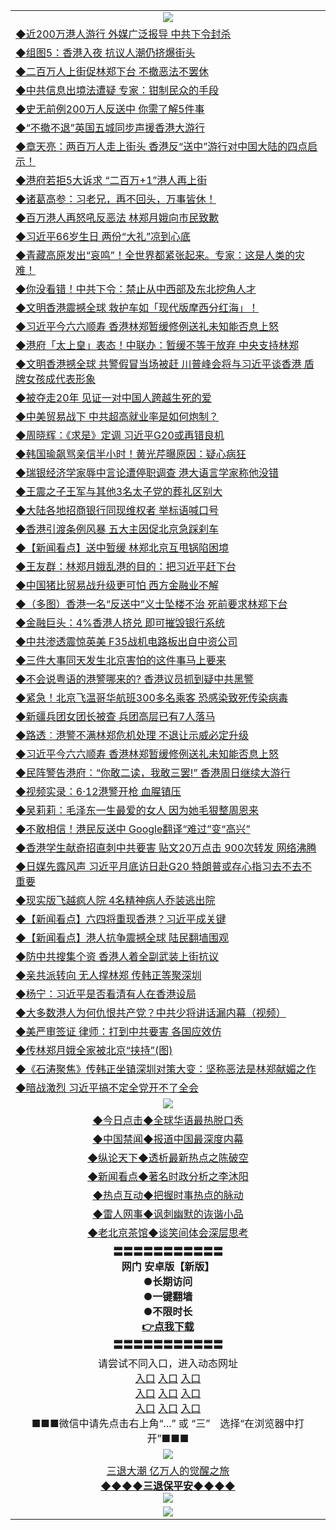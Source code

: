 <table>
  <tr>
    <td align=center><img src="https://github.com/gyhhx/image-upload/blob/master/yaowen.jpg" /></td>
  </tr>
  <tr>
<td align=left>
<a href="http://cusbnbdtzcctk.global.ssl.fastly.net/oo.aspx?name=http://www.epochtimes.com/gb/19/6/16/n11326702.htm&key=byrubgbzsydi&from=gy">◆近200万港人游行 外媒广泛报导 中共下令封杀</a><br/>
</td>
   </tr>
<tr>
<td align=left>
<a href="https://cusbnbdtzcctk.global.ssl.fastly.net/oo.aspx?name=c1044363&key=byrubgbzsydi&from=gy">◆组图5：香港入夜 抗议人潮仍挤爆街头</a><br/></td>
  </tr>
  <tr>
<td align=left>
<a href="https://cusbnbdtzcctk.global.ssl.fastly.net/oo.aspx?name=http://www.epochtimes.com/gb/19/6/16/n11326490.htm&key=byrubgbzsydi&from=gy">◆二百万人上街促林郑下台 不撤恶法不罢休</a><br/></td>
 </tr>
  <tr>
<td align=left>
<a href="http://cusbnbdtzcctk.global.ssl.fastly.net/oo.aspx?name=c1044404&key=byrubgbzsydi&from=gy">◆中共信息出境法遭疑 专家：钳制民众的手段</a><br/></td>
 </tr>
   <tr>
<td align=left>
<a href="http://cusbnbdtzcctk.global.ssl.fastly.net/oo.aspx?name=c1044399&key=byrubgbzsydi&from=gy">◆史无前例200万人反送中 你需了解5件事</a><br/></td>
   </tr> 
  <tr>
<td align=left>
<a href="http://cusbnbdtzcctk.global.ssl.fastly.net/oo.aspx?name=c1044417&key=byrubgbzsydi&from=gy">◆“不撤不退”英国五城同步声援香港大游行</a><br/></td>
  </tr> 
 <tr>
<td align=left>
<a href="http://cusbnbdtzcctk.global.ssl.fastly.net/oo.aspx?name=c1044462&key=byrubgbzsydi&from=gy">◆章天亮：两百万人走上街头 香港反“送中”游行对中国大陆的四点启示！</a><br/>
</td>
   </tr>
 <tr>
<td align=left>
<a href="http://cusbnbdtzcctk.global.ssl.fastly.net/oo.aspx?name=https://www.ntdtv.com/gb/2019/06/17/a102602466.html&key=byrubgbzsydi&from=gy">◆港府若拒5大诉求 “二百万+1”港人再上街</a><br/></td>
  </tr>
  <tr>
<td align=left>
<a href="http://cusbnbdtzcctk.global.ssl.fastly.net/oo.aspx?name=c1044324&key=byrubgbzsydi&from=gy">◆诸葛高参：习老兄，再不回头，万事皆休！</a><br/></td>
 </tr>
   <tr>
<td align=left>
<a href="http://cusbnbdtzcctk.global.ssl.fastly.net/oo.aspx?name=c1044357&key=byrubgbzsydi&from=gy">◆百万港人再怒吼反恶法 林郑月娥向市民致歉</a><br/>
</td>
   </tr>
 <tr>
<td align=left>
<a href="http://cusbnbdtzcctk.global.ssl.fastly.net/oo.aspx?name=c1044334&key=byrubgbzsydi&from=gy">◆习近平66岁生日 两份“大礼”凉到心底</a><br/></td>
  </tr>
  <tr>
<td align=left>
<a href="http://cusbnbdtzcctk.global.ssl.fastly.net/oo.aspx?name=c1044432&key=byrubgbzsydi&from=gy">◆青藏高原发出“哀鸣”！全世界都紧张起来。专家：这是人类的灾难！</a><br/></td>
 </tr>
  <tr>
<td align=left>
<a href="http://cusbnbdtzcctk.global.ssl.fastly.net/oo.aspx?name=c1044386&key=byrubgbzsydi&from=gy">◆你没看错！中共下令：禁止从中西部及东北挖角人才</a><br/></td>
 </tr>
   <tr>
<td align=left>
<a href="http://cusbnbdtzcctk.global.ssl.fastly.net/oo.aspx?name=c1044371&key=byrubgbzsydi&from=gy">◆文明香港震撼全球 救护车如「现代版摩西分红海」！</a><br/></td>
   </tr> 
  <tr>
<td align=left>
<a href="http://cusbnbdtzcctk.global.ssl.fastly.net/oo.aspx?name=c1044225&key=byrubgbzsydi&from=gy">◆习近平今六六顺寿 香港林郑暂缓修例送礼未知能否息上怒</a><br/></td>
  </tr> 
 <tr>
<td align=left>
<a href="http://cusbnbdtzcctk.global.ssl.fastly.net/oo.aspx?name=c1044382&key=byrubgbzsydi&from=gy">◆港府「太上皇」表态！中联办：暂缓不等于放弃 中央支持林郑</a><br/>
</td>
   </tr>
 <tr>
<td align=left>
<a href="http://cusbnbdtzcctk.global.ssl.fastly.net/oo.aspx?name=c1044457&key=byrubgbzsydi&from=gy">◆文明香港撼全球 共警假冒当场被赶 川普峰会将与习近平谈香港 盾牌女孩成代表形象</a><br/>
</td>
   </tr>
 <tr>
<td align=left>
<a href="http://cusbnbdtzcctk.global.ssl.fastly.net/oo.aspx?name=c1044407&key=byrubgbzsydi&from=gy">◆被夺走20年 见证一对中国人跨越生死的爱</a><br/></td>
  </tr>
  <tr>
<td align=left>
<a href="http://cusbnbdtzcctk.global.ssl.fastly.net/oo.aspx?name=c1044355&key=byrubgbzsydi&from=gy">◆中美贸易战下 中共超高就业率是如何炮制？</a><br/></td>
 </tr>
   <tr>
<td align=left>
<a href="http://cusbnbdtzcctk.global.ssl.fastly.net/oo.aspx?name=c1044449&key=byrubgbzsydi&from=gy">◆周晓辉：《求是》定调 习近平G20或再错良机</a><br/>
</td>
   </tr>
 <tr>
<td align=left>
<a href="http://cusbnbdtzcctk.global.ssl.fastly.net/oo.aspx?name=c1044460&key=byrubgbzsydi&from=gy">◆韩国瑜飙骂亲信半小时！黄光芹曝原因：疑心病狂</a><br/>
</td>
   </tr>
<tr>
<td align=left>
<a href="https://cusbnbdtzcctk.global.ssl.fastly.net/oo.aspx?name=c1044397&key=byrubgbzsydi&from=gy">◆瑞银经济学家辱中言论遭停职调查 港大语言学家称他没错</a><br/>
</td>       
</tr> 
  <tr>
<td align=left>
<a href="http://cusbnbdtzcctk.global.ssl.fastly.net/oo.aspx?name=c1044199&key=byrubgbzsydi&from=gy">◆王震之子王军与其他3名太子党的葬礼区别大</a><br/>
</td>
   </tr>
<tr>
<td align=left>
<a href="https://cusbnbdtzcctk.global.ssl.fastly.net/oo.aspx?name=c1044193&key=byrubgbzsydi&from=gy">◆大陆各地招商银行同现维权者 举标语喊口号</a><br/></td>
  </tr>
  <tr>
<td align=left>
<a href="https://cusbnbdtzcctk.global.ssl.fastly.net/oo.aspx?name=c1044210&key=byrubgbzsydi&from=gy">◆香港引渡条例风暴 五大主因促北京急踩刹车</a><br/></td>
 </tr>
  <tr>
<td align=left>
<a href="http://cusbnbdtzcctk.global.ssl.fastly.net/oo.aspx?name=c1044206&key=byrubgbzsydi&from=gy">◆【新闻看点】送中暂缓 林郑北京互甩锅陷困境</a><br/></td>
 </tr>
   <tr>
<td align=left>
<a href="http://cusbnbdtzcctk.global.ssl.fastly.net/oo.aspx?name=c1044189&key=byrubgbzsydi&from=gy">◆王友群：林郑月娥乱港的目的：把习近平赶下台</a><br/></td>
   </tr> 
  <tr>
<td align=left>
<a href="http://cusbnbdtzcctk.global.ssl.fastly.net/oo.aspx?name=c1044170&key=byrubgbzsydi&from=gy">◆中国猪比贸易战升级更可怕 西方金融业不解</a><br/></td>
  </tr> 
 <tr>
<td align=left>
<a href="http://cusbnbdtzcctk.global.ssl.fastly.net/oo.aspx?name=http://www.soundofhope.org/gb/2019/06/15/n2962213.html&key=byrubgbzsydi&from=gy">◆（多图）香港一名“反送中”义士坠楼不治 死前要求林郑下台
</a><br/>
</td>
   </tr>
 <tr>
<td align=left>
<a href="http://cusbnbdtzcctk.global.ssl.fastly.net/oo.aspx?name=https://www.ntdtv.com/gb/2019/06/15/a102601842.html&key=byrubgbzsydi&from=gy">◆金融巨头：4%香港人挤兑 即可摧毁银行系统</a><br/></td>
  </tr>
  <tr>
<td align=left>
<a href="http://cusbnbdtzcctk.global.ssl.fastly.net/oo.aspx?name=https://www.ntdtv.com/gb/2019/06/15/a102601879.html&key=byrubgbzsydi&from=gy">◆中共渗透震惊英美 F35战机电路板出自中资公司</a><br/></td>
 </tr>
   <tr>
<td align=left>
<a href="http://cusbnbdtzcctk.global.ssl.fastly.net/oo.aspx?name=c1044124&key=byrubgbzsydi&from=gy">◆三件大事同天发生北京害怕的这件事马上要来</a><br/>
</td>
   </tr>
 <tr>
<td align=left>
<a href="http://cusbnbdtzcctk.global.ssl.fastly.net/oo.aspx?name=c1044174&key=byrubgbzsydi&from=gy">◆不会说粤语的港警哪来的? 香港议员抓到疑中共黑警</a><br/></td>
  </tr>
  <tr>
<td align=left>
<a href="http://cusbnbdtzcctk.global.ssl.fastly.net/oo.aspx?name=c1044141&key=byrubgbzsydi&from=gy">◆紧急！北京飞温哥华航班300多名乘客 恐感染致死传染病毒</a><br/></td>
 </tr>
  <tr>
<td align=left>
<a href="http://cusbnbdtzcctk.global.ssl.fastly.net/oo.aspx?name=c1044167&key=byrubgbzsydi&from=gy">◆新疆兵团女团长被查 兵团高层已有7人落马</a><br/></td>
 </tr>
   <tr>
<td align=left>
<a href="http://cusbnbdtzcctk.global.ssl.fastly.net/oo.aspx?name=c1044173&key=byrubgbzsydi&from=gy">◆路透︰港警不满林郑危机处理 不退让示威必定升级</a><br/></td>
   </tr> 
  <tr>
<td align=left>
<a href="http://cusbnbdtzcctk.global.ssl.fastly.net/oo.aspx?name=c1044225&key=byrubgbzsydi&from=gy">◆习近平今六六顺寿 香港林郑暂缓修例送礼未知能否息上怒</a><br/></td>
  </tr> 
 <tr>
<td align=left>
<a href="http://cusbnbdtzcctk.global.ssl.fastly.net/oo.aspx?name=c1044224&key=byrubgbzsydi&from=gy">◆民阵警告港府：“你敢二读，我敢三罢!” 香港周日继续大游行</a><br/>
</td>
   </tr>
 <tr>
<td align=left>
<a href="http://cusbnbdtzcctk.global.ssl.fastly.net/oo.aspx?name=c1044200&key=byrubgbzsydi&from=gy">◆视频实录：6‧12港警开枪 血腥镇压</a><br/>
</td>
   </tr>
 <tr>
<td align=left>
<a href="http://cusbnbdtzcctk.global.ssl.fastly.net/oo.aspx?name=c1044294&key=byrubgbzsydi&from=gy">◆吴莉莉：毛泽东一生最爱的女人 因为她毛狠整周恩来</a><br/></td>
  </tr>
  <tr>
<td align=left>
<a href="http://cusbnbdtzcctk.global.ssl.fastly.net/oo.aspx?name=c1044153&key=byrubgbzsydi&from=gy">◆不敢相信！港民反送中 Google翻译“难过”变“高兴”</a><br/></td>
 </tr>
   <tr>
<td align=left>
<a href="http://cusbnbdtzcctk.global.ssl.fastly.net/oo.aspx?name=c1044190&key=byrubgbzsydi&from=gy">◆香港学生献奇招直刺中共要害 贴文20万点击 900次转发 网络沸腾</a><br/>
</td>
   </tr>
 <tr>
<td align=left>
<a href="http://cusbnbdtzcctk.global.ssl.fastly.net/oo.aspx?name=c1044240&key=byrubgbzsydi&from=gy">◆日媒先露风声 习近平月底访日赴G20 特朗普或存心指习去不去不重要</a><br/>
</td>
   </tr>
<tr>
<td align=left>
<a href="https://cusbnbdtzcctk.global.ssl.fastly.net/oo.aspx?name=c1044152&key=byrubgbzsydi&from=gy">◆现实版飞越疯人院 4名精神病人乔装逃出院</a><br/>
</td>       
</tr> 
  <tr>
<td align=left>
<a href="http://cusbnbdtzcctk.global.ssl.fastly.net/oo.aspx?name=c1043965&key=byrubgbzsydi&from=gy">◆【新闻看点】六四将重现香港？习近平成关键</a><br/>
</td>
   </tr>
<tr>
<td align=left>
<a href="https://cusbnbdtzcctk.global.ssl.fastly.net/oo.aspx?name=c1043966&key=byrubgbzsydi&from=gy">◆【新闻看点】港人抗争震撼全球 陆民翻墙围观</a><br/></td>
  </tr>
  <tr>
<td align=left>
<a href="https://cusbnbdtzcctk.global.ssl.fastly.net/oo.aspx?name=c1043877&key=byrubgbzsydi&from=gy">◆防中共搜集个资 香港人着全副武装上街抗议</a><br/></td>
 </tr>
  <tr>
<td align=left>
<a href="http://cusbnbdtzcctk.global.ssl.fastly.net/oo.aspx?name=c1043994&key=byrubgbzsydi&from=gy">◆亲共派转向 无人撑林郑 传韩正等聚深圳</a><br/></td>
 </tr>
   <tr>
<td align=left>
<a href="http://cusbnbdtzcctk.global.ssl.fastly.net/oo.aspx?name=c1043988&key=byrubgbzsydi&from=gy">◆杨宁：习近平是否看清有人在香港设局</a><br/></td>
   </tr> 
  <tr>
<td align=left>
<a href="http://cusbnbdtzcctk.global.ssl.fastly.net/oo.aspx?name=c1043902&key=byrubgbzsydi&from=gy">◆大多数港人为何仇恨共产党？中共少将讲话漏内幕（视频）</a><br/></td>
  </tr> 
 <tr>
<td align=left>
<a href="http://cusbnbdtzcctk.global.ssl.fastly.net/oo.aspx?name=c1043971&key=byrubgbzsydi&from=gy">◆美严审签证 律师：打到中共要害 各国应效仿</a><br/>
</td>
   </tr>
 <tr>
<td align=left>
<a href="http://cusbnbdtzcctk.global.ssl.fastly.net/oo.aspx?name=http://www.secretchina.com/news/gb/2019/06/15/897062.html&key=byrubgbzsydi&from=gy">◆传林郑月娥全家被北京“挟持”(图)</a><br/></td>
  </tr>
  <tr>
<td align=left>
<a href="http://cusbnbdtzcctk.global.ssl.fastly.net/oo.aspx?name=c816850_159_2&key=byrubgbzsydi&from=gy">◆《石涛聚焦》传韩正坐镇深圳对策大变：坚称恶法是林郑献媚之作</a><br/></td>
 </tr>
   <tr>
<td align=left>
<a href="http://cusbnbdtzcctk.global.ssl.fastly.net/oo.aspx?name=http://www.secretchina.com/news/gb/2019/06/13/896790.html&key=byrubgbzsydi&from=gy">◆暗战激烈 习近平搞不定全党开不了全会</a><br/>
</td>
   </tr>
    <tr>
    <td align=center><img src="https://github.com/gyhhx/image-upload/blob/master/shipin.jpg" /></td>
  </tr>
   <tr>
   <td align=center> 
<a href="http://ctbtfdoocixoa.global.ssl.fastly.net/oo.aspx?name=c816850&key=ofejcfaxcltk&from=gy&tag=9877">◆今日点击◆全球华语最热脱口秀</a><br/>
    </td>
  </tr>
  <tr>
  <td align=center>
<a href="http://ctbtfdoocixoa.global.ssl.fastly.net/oo.aspx?name=c816860&key=ofejcfaxcltk&from=gy&tag=99733110">◆中国禁闻◆报道中国最深度内幕</a><br/>
   </tr>
  <tr>
     <td align=center>
<a href="http://ctbtfdoocixoa.global.ssl.fastly.net/oo.aspx?name=c816855&key=ofejcfaxcltk&from=gy&tag=997110">◆纵论天下◆透析最新热点之陈破空</a><br/>
   </tr>
   <tr>
      <td align=center>
<a href="http://ctbtfdoocixoa.global.ssl.fastly.net/oo.aspx?name=c838308&key=ofejcfaxcltk&from=gy&tag=9973110">◆新闻看点◆著名时政分析之李沐阳</a><br/>
   </tr>
   <tr>
     <td align=center>
<a href="http://ctbtfdoocixoa.global.ssl.fastly.net/oo.aspx?name=c816852&key=ofejcfaxcltk&from=gy&tag=9733110">◆热点互动◆把握时事热点的脉动</a><br/>
   </tr>
   <tr>
      <td align=center>
<a href="http://ctbtfdoocixoa.global.ssl.fastly.net/oo.aspx?name=c816694&key=ofejcfaxcltk&from=gy&tag=93310">◆雷人网事◆讽刺幽默的诙谐小品</a><br/>
   </tr>
   <tr>
    <td align=center>
<a href="http://ctbtfdoocixoa.global.ssl.fastly.net/oo.aspx?name=c816650&key=ofejcfaxcltk&from=gy&tag=9973110">◆老北京茶馆◆谈笑间体会深层思考</a><br/>
   </tr>
  <tr>
    <td align=center>
 <b>〓〓〓〓〓〓〓〓〓〓〓<br/>网门 安卓版【新版】<br/> ●长期访问<br/> ●一键翻墙<br/>  ●不限时长<br/> 
 <a href="https://share.weiyun.com/55gXO14">👉<b>点我下载</a><br/>〓〓〓〓〓〓〓〓〓〓〓<br/>
    </td>
    </tr>
   <tr>
    <td align=center>请尝试不同入口，进入动态网址<br/>
      <a href="https://s3.us-east-2.amazonaws.com/ogateo/show.htm">入口</a>
      <a href="https://s3.ca-central-1.amazonaws.com/ogatec/show.htm">入口</a>
      <a href="https://s3.ap-southeast-2.amazonaws.com/ogatey/show.htm">入口</a><br/>
      <a href="https://s3.ap-northeast-2.amazonaws.com/ogates/show.htm">入口</a>
      <a href="https://s3.eu-central-1.amazonaws.com/ogatef/show.htm">入口</a>
      <a href="https://s3.ap-south-1.amazonaws.com/ogatem/show.htm">入口</a><br/>
      <a href="https://s3-us-west-1.amazonaws.com/ogaten/show.htm">入口</a>
      <a href="https://s3.eu-west-2.amazonaws.com/ogatel/show.htm">入口</a>
      <a href="https://s3.ap-northeast-1.amazonaws.com/ogatet/show.htm">入口</a><br/>
      ■■■微信中请先点击右上角“...” 或 “三”　选择“在浏览器中打开”■■■<b><br/>
    </td>
  </tr>
  <tr>
    <td align=center><img src="https://github.com/gyhhx/image-upload/blob/master/3.jpg" /> </td>
</tr>
  <tr>  
  <td align=center>
  <a href="http://ctbtfdoocixoa.global.ssl.fastly.net/oo.aspx?name=c894205&key=ofejcfaxcltk&from=gy&tag=9973110">三退大潮 亿万人的觉醒之旅</a><br/>
      <a href="http://ctbtfdoocixoa.global.ssl.fastly.net/oo.aspx?name=ogQuit.aspx&key=ofejcfaxcltk&from=gy"><b>◆◆◆◆三退保平安◆◆◆◆<br/></a>
      <img src="https://github.com/gyhhx/image-upload/blob/master/3t.jpg" /><br/>
      </td>
  </tr>
   <tr>
    <td align=center><img src="https://raw.githubusercontent.com/oGate2/Up/master/oGate_640.jpg"/></td>
  </tr>
</table>


